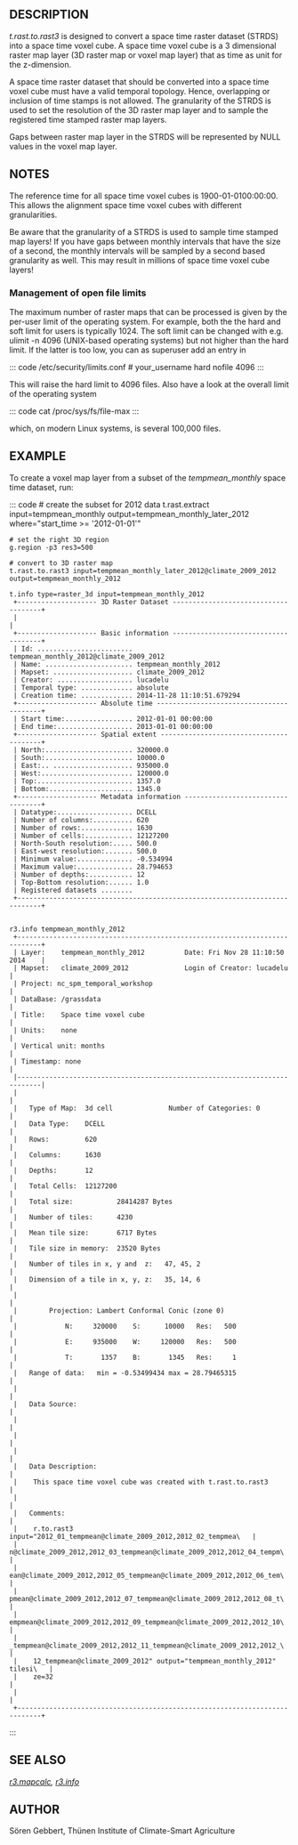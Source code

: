 ## DESCRIPTION

*t.rast.to.rast3* is designed to convert a space time raster dataset
(STRDS) into a space time voxel cube. A space time voxel cube is a 3
dimensional raster map layer (3D raster map or voxel map layer) that as
time as unit for the z-dimension.

A space time raster dataset that should be converted into a space time
voxel cube must have a valid temporal topology. Hence, overlapping or
inclusion of time stamps is not allowed. The granularity of the STRDS is
used to set the resolution of the 3D raster map layer and to sample the
registered time stamped raster map layers.

Gaps between raster map layer in the STRDS will be represented by NULL
values in the voxel map layer.

## NOTES

The reference time for all space time voxel cubes is 1900-01-0100:00:00.
This allows the alignment space time voxel cubes with different
granularities.

Be aware that the granularity of a STRDS is used to sample time stamped
map layers! If you have gaps between monthly intervals that have the
size of a second, the monthly intervals will be sampled by a second
based granularity as well. This may result in millions of space time
voxel cube layers!

### Management of open file limits

The maximum number of raster maps that can be processed is given by the
per-user limit of the operating system. For example, both the the hard
and soft limit for users is typically 1024. The soft limit can be
changed with e.g. ulimit -n 4096 (UNIX-based operating systems) but not
higher than the hard limit. If the latter is too low, you can as
superuser add an entry in

::: code
    /etc/security/limits.conf
    # <domain>      <type>  <item>         <value>
    your_username  hard    nofile          4096
:::

This will raise the hard limit to 4096 files. Also have a look at the
overall limit of the operating system

::: code
    cat /proc/sys/fs/file-max
:::

which, on modern Linux systems, is several 100,000 files.

## EXAMPLE

To create a voxel map layer from a subset of the *tempmean_monthly*
space time dataset, run:

::: code
    # create the subset for 2012 data
    t.rast.extract input=tempmean_monthly output=tempmean_monthly_later_2012 \
                   where="start_time >= '2012-01-01'"

    # set the right 3D region
    g.region -p3 res3=500

    # convert to 3D raster map
    t.rast.to.rast3 input=tempmean_monthly_later_2012@climate_2009_2012 output=tempmean_monthly_2012

    t.info type=raster_3d input=tempmean_monthly_2012
     +-------------------- 3D Raster Dataset -------------------------------------+
     |                                                                            |
     +-------------------- Basic information -------------------------------------+
     | Id: ........................ tempmean_monthly_2012@climate_2009_2012
     | Name: ...................... tempmean_monthly_2012
     | Mapset: .................... climate_2009_2012
     | Creator: ................... lucadelu
     | Temporal type: ............. absolute
     | Creation time: ............. 2014-11-28 11:10:51.679294
     +-------------------- Absolute time -----------------------------------------+
     | Start time:................. 2012-01-01 00:00:00
     | End time:................... 2013-01-01 00:00:00
     +-------------------- Spatial extent ----------------------------------------+
     | North:...................... 320000.0
     | South:...................... 10000.0
     | East:.. .................... 935000.0
     | West:....................... 120000.0
     | Top:........................ 1357.0
     | Bottom:..................... 1345.0
     +-------------------- Metadata information ----------------------------------+
     | Datatype:................... DCELL
     | Number of columns:.......... 620
     | Number of rows:............. 1630
     | Number of cells:............ 12127200
     | North-South resolution:..... 500.0
     | East-west resolution:....... 500.0
     | Minimum value:.............. -0.534994
     | Maximum value:.............. 28.794653
     | Number of depths:........... 12
     | Top-Bottom resolution:...... 1.0
     | Registered datasets ........
     +----------------------------------------------------------------------------+


    r3.info tempmean_monthly_2012
     +----------------------------------------------------------------------------+
     | Layer:    tempmean_monthly_2012          Date: Fri Nov 28 11:10:50 2014    |
     | Mapset:   climate_2009_2012              Login of Creator: lucadelu        |
     | Project: nc_spm_temporal_workshop                                         |
     | DataBase: /grassdata                                                       |
     | Title:    Space time voxel cube                                            |
     | Units:    none                                                             |
     | Vertical unit: months                                                      |
     | Timestamp: none                                                            |
     |----------------------------------------------------------------------------|
     |                                                                            |
     |   Type of Map:  3d cell              Number of Categories: 0               |
     |   Data Type:    DCELL                                                      |
     |   Rows:         620                                                        |
     |   Columns:      1630                                                       |
     |   Depths:       12                                                         |
     |   Total Cells:  12127200                                                   |
     |   Total size:           28414287 Bytes                                     |
     |   Number of tiles:      4230                                               |
     |   Mean tile size:       6717 Bytes                                         |
     |   Tile size in memory:  23520 Bytes                                        |
     |   Number of tiles in x, y and  z:   47, 45, 2                              |
     |   Dimension of a tile in x, y, z:   35, 14, 6                              |
     |                                                                            |
     |        Projection: Lambert Conformal Conic (zone 0)                        |
     |            N:     320000    S:      10000   Res:   500                     |
     |            E:     935000    W:     120000   Res:   500                     |
     |            T:       1357    B:       1345   Res:     1                     |
     |   Range of data:   min = -0.53499434 max = 28.79465315                     |
     |                                                                            |
     |   Data Source:                                                             |
     |                                                                            |
     |                                                                            |
     |                                                                            |
     |   Data Description:                                                        |
     |    This space time voxel cube was created with t.rast.to.rast3             |
     |                                                                            |
     |   Comments:                                                                |
     |    r.to.rast3 input="2012_01_tempmean@climate_2009_2012,2012_02_tempmea\   |
     |    n@climate_2009_2012,2012_03_tempmean@climate_2009_2012,2012_04_tempm\   |
     |    ean@climate_2009_2012,2012_05_tempmean@climate_2009_2012,2012_06_tem\   |
     |    pmean@climate_2009_2012,2012_07_tempmean@climate_2009_2012,2012_08_t\   |
     |    empmean@climate_2009_2012,2012_09_tempmean@climate_2009_2012,2012_10\   |
     |    _tempmean@climate_2009_2012,2012_11_tempmean@climate_2009_2012,2012_\   |
     |    12_tempmean@climate_2009_2012" output="tempmean_monthly_2012" tilesi\   |
     |    ze=32                                                                   |
     |                                                                            |
     +----------------------------------------------------------------------------+
:::

## SEE ALSO

*[r3.mapcalc](r3.mapcalc.html), [r3.info](r3.info.html)*

## AUTHOR

Sören Gebbert, Thünen Institute of Climate-Smart Agriculture
